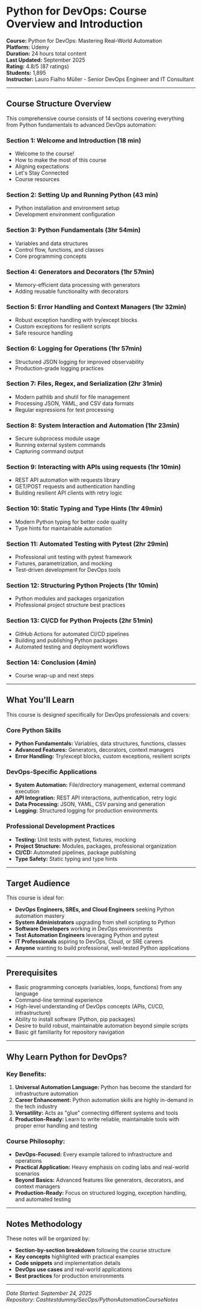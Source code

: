 # Python for DevOps: Course Overview and Introduction

**Course:** Python for DevOps: Mastering Real-World Automation  
**Platform:** Udemy  
**Duration:** 24 hours total content  
**Last Updated:** September 2025  
**Rating:** 4.8/5 (87 ratings)  
**Students:** 1,895  
**Instructor:** Lauro Fialho Müller - Senior DevOps Engineer and IT Consultant  

---

## Course Structure Overview

This comprehensive course consists of 14 sections covering everything from Python fundamentals to advanced DevOps automation:

### Section 1: Welcome and Introduction (18 min)
- Welcome to the course!
- How to make the most of this course 
- Aligning expectations
- Let's Stay Connected
- Course resources

### Section 2: Setting Up and Running Python (43 min)
- Python installation and environment setup
- Development environment configuration

### Section 3: Python Fundamentals (3hr 54min)
- Variables and data structures
- Control flow, functions, and classes
- Core programming concepts

### Section 4: Generators and Decorators (1hr 57min)
- Memory-efficient data processing with generators
- Adding reusable functionality with decorators

### Section 5: Error Handling and Context Managers (1hr 32min)
- Robust exception handling with try/except blocks
- Custom exceptions for resilient scripts
- Safe resource handling

### Section 6: Logging for Operations (1hr 57min)
- Structured JSON logging for improved observability
- Production-grade logging practices

### Section 7: Files, Regex, and Serialization (2hr 31min)
- Modern pathlib and shutil for file management
- Processing JSON, YAML, and CSV data formats
- Regular expressions for text processing

### Section 8: System Interaction and Automation (1hr 23min)
- Secure subprocess module usage
- Running external system commands
- Capturing command output

### Section 9: Interacting with APIs using requests (1hr 10min)
- REST API automation with requests library
- GET/POST requests and authentication handling
- Building resilient API clients with retry logic

### Section 10: Static Typing and Type Hints (1hr 49min)
- Modern Python typing for better code quality
- Type hints for maintainable automation

### Section 11: Automated Testing with Pytest (2hr 29min)
- Professional unit testing with pytest framework
- Fixtures, parametrization, and mocking
- Test-driven development for DevOps tools

### Section 12: Structuring Python Projects (1hr 10min)
- Python modules and packages organization
- Professional project structure best practices

### Section 13: CI/CD for Python Projects (2hr 51min)
- GitHub Actions for automated CI/CD pipelines
- Building and publishing Python packages
- Automated testing and deployment workflows

### Section 14: Conclusion (4min)
- Course wrap-up and next steps

---

## What You'll Learn

This course is designed specifically for DevOps professionals and covers:

### Core Python Skills
- **Python Fundamentals:** Variables, data structures, functions, classes
- **Advanced Features:** Generators, decorators, context managers
- **Error Handling:** Try/except blocks, custom exceptions, resilient scripts

### DevOps-Specific Applications
- **System Automation:** File/directory management, external command execution
- **API Integration:** REST API interactions, authentication, retry logic
- **Data Processing:** JSON, YAML, CSV parsing and generation
- **Logging:** Structured logging for production environments

### Professional Development Practices
- **Testing:** Unit tests with pytest, fixtures, mocking
- **Project Structure:** Modules, packages, professional organization
- **CI/CD:** Automated pipelines, package publishing
- **Type Safety:** Static typing and type hints

---

## Target Audience

This course is ideal for:
- **DevOps Engineers, SREs, and Cloud Engineers** seeking Python automation mastery
- **System Administrators** upgrading from shell scripting to Python
- **Software Developers** working in DevOps environments
- **Test Automation Engineers** leveraging Python and pytest
- **IT Professionals** aspiring to DevOps, Cloud, or SRE careers
- **Anyone** wanting to build professional, well-tested Python applications

---

## Prerequisites

- Basic programming concepts (variables, loops, functions) from any language
- Command-line terminal experience
- High-level understanding of DevOps concepts (APIs, CI/CD, infrastructure)
- Ability to install software (Python, pip packages)
- Desire to build robust, maintainable automation beyond simple scripts
- Basic git familiarity for repository navigation

---

## Why Learn Python for DevOps?

### Key Benefits:
1. **Universal Automation Language:** Python has become the standard for infrastructure automation
2. **Career Enhancement:** Python automation skills are highly in-demand in the tech industry
3. **Versatility:** Acts as "glue" connecting different systems and tools
4. **Production-Ready:** Learn to write reliable, maintainable tools with proper error handling and testing

### Course Philosophy:
- **DevOps-Focused:** Every example tailored to infrastructure and operations
- **Practical Application:** Heavy emphasis on coding labs and real-world scenarios
- **Beyond Basics:** Advanced features like generators, decorators, and context managers
- **Production-Ready:** Focus on structured logging, exception handling, and automated testing

---

## Notes Methodology

These notes will be organized by:
- **Section-by-section breakdown** following the course structure
- **Key concepts** highlighted with practical examples
- **Code snippets** and implementation details
- **DevOps use cases** and real-world applications
- **Best practices** for production environments

---

*Date Started: September 24, 2025*  
*Repository: Cashtestdummy/SecOps/PythonAutomationCourseNotes*
